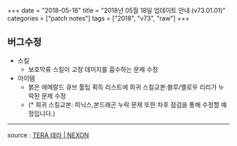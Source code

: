 +++
date = "2018-05-18"
title = "2018년 05월 18일 업데이트 안내 (v73.01.01)"
categories = ["patch notes"]
tags = ["2018", "v73", "raw"]
+++

## 버그수정

- 스킬
  - 보호막류 스킬이 고정 데미지를 흡수하는 문제 수정
- 아이템
  - 붉은 에메랄드 큐브 툴팁 획득 리스트에 희귀 스킬교본:블루/옐로우 리리가 누락된 문제 수정
  - (* 희귀 스킬교본: 피닉스,본드래곤 누락 문제 또한 차후 점검을 통해 수정할 예정입니다.)

----

source : [TERA 테라 | NEXON](http://tera.nexon.com/news/update/view.aspx?n4articlesn=334)
